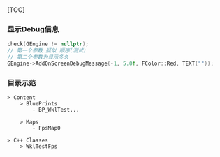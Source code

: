 #

[TOC]

### 显示Debug信息
```CPP
check(GEngine != nullptr);
// 第一个参数 疑似 顺序(测试)
// 第二个参数为显示多久
GEngine->AddOnScreenDebugMessage(-1, 5.0f, FColor::Red, TEXT(""));
```


### 目录示范

```
> Content 
	> BluePrints
		- BP_WklTest...

	> Maps
		- FpsMap0

> C++ Classes
	> WklTestFps
```
